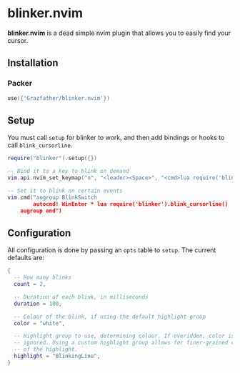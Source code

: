 # blinker.nvim

__blinker.nvim__ is a dead simple nvim plugin that allows you to easily find your cursor.

## Installation
### Packer
```lua
use({'Grazfather/blinker.nvim'})
```

## Setup
You must call `setup` for blinker to work, and then add bindings or hooks to
call `blink_cursorline`.

```lua
require("blinker").setup({})

-- Bind it to a key to blink on demand
vim.api.nvim_set_keymap("n", "<leader><Space>", "<cmd>lua require('blinker').blink_cursorline()<CR>")

-- Set it to blink on certain events
vim.cmd("augroup BlinkSwitch
        autocmd! WinEnter * lua require('blinker').blink_cursorline()
	augroup end")
```

## Configuration
All configuration is done by passing an `opts` table to `setup`. The current
defaults are:

```lua
{
  -- How many blinks
  count = 2,

  -- Duration of each blink, in milliseconds
  duration = 100,

  -- Colour of the blink, if using the default highlight group
  color = "white",

  -- Highlight group to use, determining colour. If overidden, color is
  -- ignored. Using a custom highlight group allows for finer-grained control
  -- of the highlight.
  highlight = "BlinkingLine",
}
```
